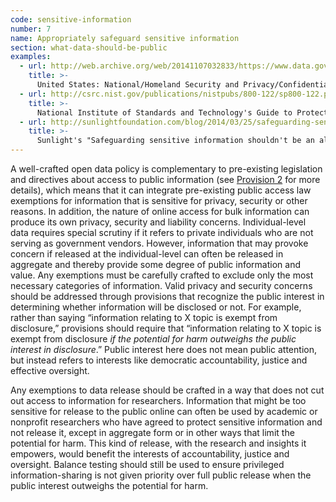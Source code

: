```yaml
---
code: sensitive-information
number: 7
name: Appropriately safeguard sensitive information
section: what-data-should-be-public
examples:
  - url: http://web.archive.org/web/20141107032833/https://www.data.gov/sites/default/files/attachments/Privacy%20and%20Security%20Checklist.pdf
    title: >-
      United States: National/Homeland Security and Privacy/Confidentiality Checklist and Guidance
  - url: http://csrc.nist.gov/publications/nistpubs/800-122/sp800-122.pdf
    title: >-
      National Institute of Standards and Technology's Guide to Protecting the Confidentiality of Personally Identifiable Information (PII), 2010
  - url: http://sunlightfoundation.com/blog/2014/03/25/safeguarding-sensitive-information-cant-be-done-without-a-balance-test/
    title: >-
      Sunlight's "Safeguarding sensitive information shouldn't be an all or nothing proposition"
---
```


<p>A well-crafted open data policy is complementary to pre-existing legislation and directives about access to public information (see <a href="http://sunlightfoundation.com/opendataguidelines/#build-on-precedent">Provision 2</a> for more details), which means that it can integrate pre-existing public access law exemptions for information that is sensitive for privacy, security or other reasons. In addition, the nature of online access for bulk information can produce its own privacy, security and liability concerns. Individual-level data requires special scrutiny if it refers to private individuals who are not serving as government vendors. However, information that may provoke concern if released at the individual-level can often be released in aggregate and thereby provide some degree of public information and value. Any exemptions must be carefully crafted to exclude only the most necessary categories of information. Valid privacy and security concerns should be addressed through provisions that recognize the public interest in determining whether information will be disclosed or not. For example, rather than saying “information relating to X topic is exempt from disclosure,” provisions should require that “information relating to X topic is exempt from disclosure <i>if the potential for harm outweighs the public interest in disclosure</i>.” Public interest here does not mean public attention, but instead refers to interests like democratic accountability, justice and effective oversight.</p>
<p>Any exemptions to data release should be crafted in a way that does not cut out access to information for researchers. Information that might be too sensitive for release to the public online can often be used by academic or nonprofit researchers who have agreed to protect sensitive information and not release it, except in aggregate form or in other ways that limit the potential for harm. This kind of release, with the research and insights it empowers, would benefit the interests of accountability, justice and oversight. Balance testing should still be used to ensure privileged information-sharing is not given priority over full public release when the public interest outweighs the potential for harm.</p>
